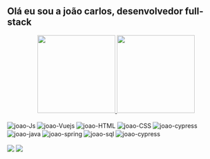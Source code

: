 ## Olá eu sou a joão carlos, desenvolvedor full-stack
<div align="center">
  <a href="https://github.com/joao-belmiro" >
  <img height="180em" src="https://github-readme-stats.vercel.app/api?username=joao-belmiro&show_icons=true&theme=dark&include_all_commits=true&count_private=true"/>
  <img height="180em" src="https://github-readme-stats.vercel.app/api/top-langs/?username=joao-belmiro&layout=compact&langs_count=8&theme=dark"/>
  </a>
</div>
<div style="display: inline_block;text-decoration:none;"><br>
  <img align="center" alt="joao-Js"   src="https://img.shields.io/badge/JavaScript-F7DF1E?style=for-the-badge&logo=javascript&logoColor=black"/>
  <img align="center" alt="joao-Vuejs" src="https://img.shields.io/badge/Vue.js-35495E?style=for-the-badge&logo=vue.js&logoColor=4FC08D"/>
  <img align="center" alt="joao-HTML"  src="https://img.shields.io/badge/HTML5-E34F26?style=for-the-badge&logo=html5&logoColor=white"/>
  <img align="center" alt="joao-CSS"  src="https://img.shields.io/badge/CSS3-1572B6?style=for-the-badge&logo=css3&logoColor=white"/>
  <img align="center" alt="joao-cypress"  src="https://img.shields.io/badge/sass-00000F?style=for-the-badge&logo=sass&logoColor=pink"/>
  <img align="center" alt="joao-java"  src="https://img.shields.io/badge/Java-ED8B00?style=for-the-badge&logo=java&logoColor=white"/>
  <img align="center" alt="joao-spring"  src="https://img.shields.io/badge/Spring-6DB33F?style=for-the-badge&logo=spring&logoColor=white"/>
  <img align="center" alt="joao-sql"  src="https://img.shields.io/badge/MySQL-00000F?style=for-the-badge&logo=mysql&logoColor=white"/>
  <img align="center" alt="joao-cypress"  src="https://img.shields.io/badge/cypress-00000F?style=for-the-badge&logo=cypress&logoColor=white"/>
</div>
  <br>
<div> 
  <a href="https://www.linkedin.com/in/jo%C3%A3o-gon%C3%A7alves-294300191/" style="text-decoration: none;" target="_blank"><img src="https://img.shields.io/badge/-LinkedIn-%230077B5?style=for-the-badge&logo=linkedin&logoColor=white"></a> 
  <a href="https://api.whatsapp.com/send?phone=5591983529700&text=" style="text-decoration: none;" target="_blank"><img src="https://img.shields.io/badge/WhatsApp-25D366?style=for-the-badge&logo=whatsapp&logoColor=white"></a> 
</div>

<!--
**joao-belmiro/joao-belmiro** is a ✨ _special_ ✨ repository because its `README.md` (this file) appears on your GitHub profile.

Here are some ideas to get you started:

- 🔭 I’m currently working on ...
- 🌱 I’m currently learning ...
- 👯 I’m looking to collaborate on ...
- 🤔 I’m looking for help with ...
- 💬 Ask me about ...
- 📫 How to reach me: ...
- 😄 Pronouns: ...
- ⚡ Fun fact: ...
-->
